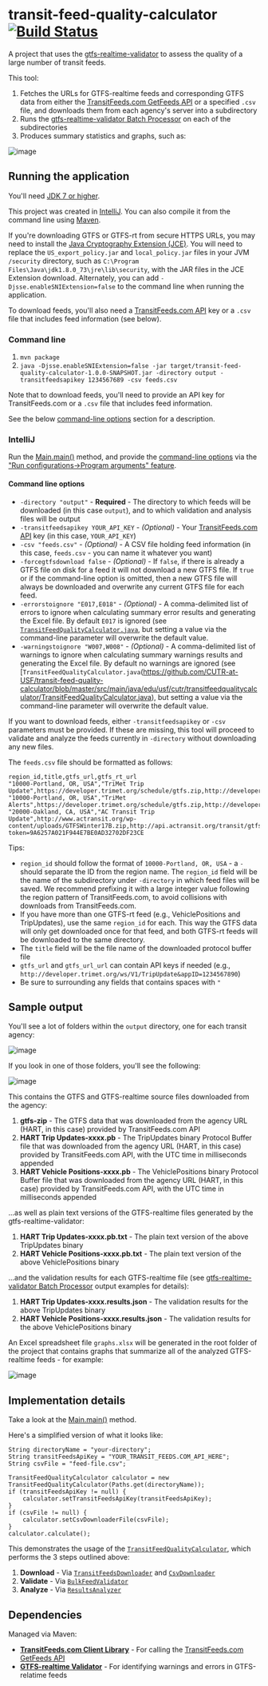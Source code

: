# transit-feed-quality-calculator [![Build Status](https://travis-ci.org/CUTR-at-USF/transit-feed-quality-calculator.svg?branch=master)](https://travis-ci.org/CUTR-at-USF/transit-feed-quality-calculator)
A project that uses the [gtfs-realtime-validator](https://github.com/CUTR-at-USF/gtfs-realtime-validator) to assess the quality of a large number of transit feeds.

This tool:
1. Fetches the URLs for GTFS-realtime feeds and corresponding GTFS data from either the [TransitFeeds.com GetFeeds API](http://transitfeeds.com/api/swagger/#!/default/getFeeds) or a specified `.csv` file, and downloads them from each agency's server into a subdirectory
1. Runs the [gtfs-realtime-validator Batch Processor](https://github.com/CUTR-at-USF/gtfs-realtime-validator/tree/master/gtfs-realtime-validator-lib#batch-processing) on each of the subdirectories
1. Produces summary statistics and graphs, such as:

![image](https://user-images.githubusercontent.com/928045/32026095-cb7b3c10-b9b0-11e7-9725-def9f867f9ca.png)

## Running the application

You'll need [JDK 7 or higher](http://www.oracle.com/technetwork/java/javase/downloads/index.html).

This project was created in [IntelliJ](https://www.jetbrains.com/idea/).  You can also compile it from the command line using [Maven](https://maven.apache.org/).

If you're downloading GTFS or GTFS-rt from secure HTTPS URLs, you may need to install the [Java Cryptography Extension (JCE)](http://www.oracle.com/technetwork/java/javase/downloads/jce8-download-2133166.html).  You will need to replace the `US_export_policy.jar` and `local_policy.jar` files in your JVM `/security` directory, such as `C:\Program Files\Java\jdk1.8.0_73\jre\lib\security`, with the JAR files in the JCE Extension download.  Alternately, you can add `-Djsse.enableSNIExtension=false` to the command line when running the application. 

To download feeds, you'll also need a [TransitFeeds.com API](http://transitfeeds.com/api/) key or a `.csv` file that includes feed information (see below).

### Command line 

1. `mvn package`
1. `java -Djsse.enableSNIExtension=false -jar target/transit-feed-quality-calculator-1.0.0-SNAPSHOT.jar -directory output -transitfeedsapikey 1234567689 -csv feeds.csv`

Note that to download feeds, you'll need to provide an API key for TransitFeeds.com or a `.csv` file that includes feed information.

See the below [command-line options](README.md#command-line-options) section for a description.

### IntelliJ

Run the [Main.main()](https://github.com/CUTR-at-USF/transit-feed-quality-calculator/blob/master/src/main/java/edu/usf/cutr/transitfeedqualitycalculator/Main.java) method, and provide the [command-line options](README.md#command-line-options) via the ["Run configurations->Program arguments" feature](https://www.jetbrains.com/help/idea/run-debug-configuration-application.html).

#### Command line options

* `-directory "output"` - **Required** - The directory to which feeds will be downloaded (in this case `output`), and to which validation and analysis files will be output
* `-transitfeedsapikey YOUR_API_KEY` - *(Optional)* - Your [TransitFeeds.com API](http://transitfeeds.com/api/) key (in this case, `YOUR_API_KEY`)
* `-csv "feeds.csv"` - *(Optional)* - A CSV file holding feed information (in this case, `feeds.csv` - you can name it whatever you want)
* `-forcegtfsdownload false` - *(Optional)* - If `false`, if there is already a GTFS file on disk for a feed it will not download a new GTFS file.  If `true` or if the command-line option is omitted, then a new GTFS file will always be downloaded and overwrite any current GTFS file for each feed.
* `-errorstoignore "E017,E018"` - *(Optional)* - A comma-delimited list of errors to ignore when calculating summary error results and generating the Excel file.  By default `E017` is ignored (see [`TransitFeedQualityCalculator.java`](https://github.com/CUTR-at-USF/transit-feed-quality-calculator/blob/master/src/main/java/edu/usf/cutr/transitfeedqualitycalculator/TransitFeedQualityCalculator.java), but setting a value via the command-line parameter will overwrite the default value. 
* `-warningstoignore "W007,W008"` - *(Optional)* - A comma-delimited list of warnings to ignore when calculating summary warnings results and generating the Excel file.  By default no warnings are ignored (see [`TransitFeedQualityCalculator.java`(https://github.com/CUTR-at-USF/transit-feed-quality-calculator/blob/master/src/main/java/edu/usf/cutr/transitfeedqualitycalculator/TransitFeedQualityCalculator.java), but setting a value via the command-line parameter will overwrite the default value.

If you want to download feeds, either `-transitfeedsapikey` or `-csv` parameters must be provided.  If these are missing, this tool will proceed to validate and analyze the feeds currently in `-directory` without downloading any new files.

The `feeds.csv` file should be formatted as follows:

~~~
region_id,title,gtfs_url,gtfs_rt_url
"10000-Portland, OR, USA","TriMet Trip Update",https://developer.trimet.org/schedule/gtfs.zip,http://developer.trimet.org/ws/V1/TripUpdate&appID=225D5601E7729B9ED863DCA39
"10000-Portland, OR, USA","TriMet Alerts",https://developer.trimet.org/schedule/gtfs.zip,http://developer.trimet.org/ws/V1/FeedSpecAlerts&appID=225D5601E7729B9ED863DCA39
"20000-Oakland, CA, USA","AC Transit Trip Update",http://www.actransit.org/wp-content/uploads/GTFSWinter17B.zip,http://api.actransit.org/transit/gtfsrt/tripupdates?token=9A6257A021F944E7BE0AD32702DF23CE
~~~

Tips:
* `region_id` should follow the format of `10000-Portland, OR, USA` - a `-` should separate the ID from the region name.  The `region_id` field will be the name of the subdirectory under `-directory` in which feed files will be saved.  We recommend prefixing it with a large integer value following the region pattern of TransitFeeds.com, to avoid collisions with downloads from TransitFeeds.com.
* If you have more than one GTFS-rt feed (e.g., VehiclePositions and TripUpdates), use the same `region_id` for each.  This way the GTFS data will only get downloaded once for that feed, and both GTFS-rt feeds will be downloaded to the same directory.
* The `title` field will be the file name of the downloaded protocol buffer file
* `gtfs_url` and `gtfs_url_url` can contain API keys if needed (e.g., `http://developer.trimet.org/ws/V1/TripUpdate&appID=1234567890`)
* Be sure to surrounding any fields that contains spaces with `"`

## Sample output

You'll see a lot of folders within the `output` directory, one for each transit agency:

![image](https://user-images.githubusercontent.com/928045/31410882-d16ea5b4-addd-11e7-9c9e-89b9d724a200.png)

If you look in one of those folders, you'll see the following:

![image](https://user-images.githubusercontent.com/928045/31410887-d40186c0-addd-11e7-9d69-117e97049792.png)

This contains the GTFS and GTFS-realtime source files downloaded from the agency:
1. **gtfs-zip** - The GTFS data that was downloaded from the agency URL (HART, in this case) provided by TransitFeeds.com API
1. **HART Trip Updates-xxxx.pb** - The TripUpdates binary Protocol Buffer file that was downloaded from the agency URL (HART, in this case) provided by TransitFeeds.com API, with the UTC time in milliseconds appended
1. **HART Vehicle Positions-xxxx.pb** - The VehiclePositions binary Protocol Buffer file that was downloaded from the agency URL (HART, in this case) provided by TransitFeeds.com API, with the UTC time in milliseconds appended

...as well as plain text versions of the GTFS-realtime files generated by the gtfs-realtime-validator:
1. **HART Trip Updates-xxxx.pb.txt** - The plain text version of the above TripUpdates binary
1. **HART Vehicle Positions-xxxx.pb.txt** - The plain text version of the above VehiclePositions binary

...and the validation results for each GTFS-realtime file (see [gtfs-realtime-validator Batch Processor](https://github.com/CUTR-at-USF/gtfs-realtime-validator/tree/master/gtfs-realtime-validator-lib#batch-processing) output examples for details):
1. **HART Trip Updates-xxxx.results.json** - The validation results for the above TripUpdates binary 
1. **HART Vehicle Positions-xxxx.results.json** - The validation results for the above VehiclePositions binary

An Excel spreadsheet file `graphs.xlsx` will be generated in the root folder of the project that contains graphs that summarize all of the analyzed GTFS-realtime feeds - for example:

![image](https://user-images.githubusercontent.com/928045/32021084-52ef90bc-b9a0-11e7-91db-387c3f1f2f50.png)

## Implementation details

Take a look at the [Main.main()](https://github.com/CUTR-at-USF/transit-feed-quality-calculator/blob/master/src/main/java/edu/usf/cutr/transitfeedqualitycalculator/Main.java) method.

Here's a simplified version of what it looks like:

~~~
String directoryName = "your-directory";
String transitFeedsApiKey = "YOUR_TRANSIT_FEEDS.COM_API_HERE";
String csvFile = "feed-file.csv";

TransitFeedQualityCalculator calculator = new TransitFeedQualityCalculator(Paths.get(directoryName));
if (transitFeedsApiKey != null) {
    calculator.setTransitFeedsApiKey(transitFeedsApiKey);
}
if (csvFile != null) {
    calculator.setCsvDownloaderFile(csvFile);
}
calculator.calculate();
~~~

This demonstrates the usage of the [`TransitFeedQualityCalculator`](https://github.com/CUTR-at-USF/transit-feed-quality-calculator/blob/master/src/main/java/edu/usf/cutr/transitfeedqualitycalculator/TransitFeedQualityCalculator.java), which performs the 3 steps outlined above:
1. **Download** - Via [`TransitFeedsDownloader`](https://github.com/CUTR-at-USF/transit-feed-quality-calculator/blob/master/src/main/java/edu/usf/cutr/transitfeedqualitycalculator/downloaders/TransitFeedsDownloader.java) and [`CsvDownloader`](https://github.com/CUTR-at-USF/transit-feed-quality-calculator/blob/master/src/main/java/edu/usf/cutr/transitfeedqualitycalculator/downloaders/CsvDownloader.java)
1. **Validate** - Via [`BulkFeedValidator`](https://github.com/CUTR-at-USF/transit-feed-quality-calculator/blob/master/src/main/java/edu/usf/cutr/transitfeedqualitycalculator/BulkFeedValidator.java)
1. **Analyze** - Via [`ResultsAnalyzer`](https://github.com/CUTR-at-USF/transit-feed-quality-calculator/blob/master/src/main/java/edu/usf/cutr/transitfeedqualitycalculator/ResultsAnalyzer.java)

## Dependencies

Managed via Maven:

* [**TransitFeeds.com Client Library**](https://github.com/CUTR-at-USF/transitfeeds-client-library) - For calling the [TransitFeeds.com GetFeeds API](http://transitfeeds.com/api/swagger/#!/default/getFeeds)
* [**GTFS-realtime Validator**](https://github.com/CUTR-at-USF/gtfs-realtime-validator) - For identifying warnings and errors in GTFS-relatime feeds